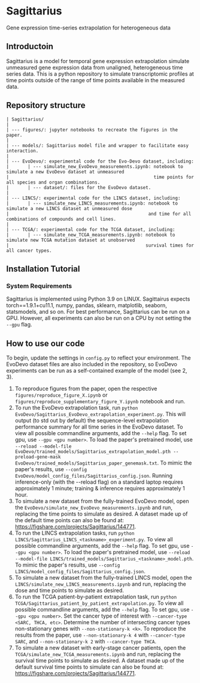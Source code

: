 # Sagittarius
Gene expression time-series extrapolation for heterogeneous data

## Introductoin
Sagittarius is a model for temporal gene expression extrapolation simulate unmeasured gene expression data from unaligned, heterogeneous time series data. This is a python repository to simulate transcriptomic profiles at time points outside of the range of time points available in the measured data.

## Repository structure

```
| Sagittarius/
|
| --- figures/: jupyter notebooks to recreate the figures in the paper.
|
| --- models/: Sagittarius model file and wrapper to facilitate easy interaction.
|
| --- EvoDevo/: experimental code for the Evo-Devo dataset, including:
|       | --- simulate_new_EvoDevo_measurements.ipynb: notebook to simulate a new EvoDevo dataset at unmeasured
|                                                      time points for all species and organ combinations.
|       | --- dataset/: files for the EvoDevo dataset.
|
| --- LINCS/: experimental code for the LINCS dataset, including:
|       | --- simulate_new_LINCS_measurements.ipynb: notebook to simulate a new LINCS dataset at unmeasured dose
|                                                    and time for all combinations of compounds and cell lines.
|
| --- TCGA/: experimental code for the TCGA dataset, including:
|       | --- simulate_new_TCGA_measurements.ipynb: notebook to simulate new TCGA mutation dataset at unobserved
|                                                   survival times for all cancer types.
```


## Installation Tutorial

### System Requirements
Sagittarius is implemented using Python 3.9 on LINUX. Sagittairus expects torch==1.9.1+cu11.1, numpy, pandas, sklearn, matplotlib, seaborn, statsmodels, and so on. For best performance, Sagittarius can be run on a GPU. However, all experiments can also be run on a CPU by not setting the `--gpu` flag.

## How to use our code
To begin, update the settings in `config.py` to reflect your environment. The EvoDevo dataset files are also included in the repository, so EvoDevo experiments can be run as a self-contained example of the model (see 2, 3).

1. To reproduce figures from the paper, open the respective `figures/reproduce_figure_X.ipynb` or `figures/reproduce_supplementary_figure_Y.ipynb` notebook and run.
2. To run the EvoDevo extrapolation task, run `python EvoDevo/Sagittarius_EvoDevo_extrapolation_experiment.py`. This will output (to std out by default) the sequence-level extrapolation performance summary for all time series in the EvoDevo dataset. To view all possible commandline arguments, add the `--help` flag. To set gpu, use `--gpu <gpu number>`. To load the paper's pretrained model, use `--reload --model-file EvoDevo/trained_models/Sagittarius_extrapolation_model.pth --preload-gene-mask EvoDevo/trained_models/Sagittarius_paper_genemask.txt`. To mimic the paper's results, use `--config EvoDevo/model_config_files/Sagittarius_config.json`. Running inference-only (with the --reload flag) on a standard laptop requires approximately 1 minute; training & inference requires approximately 1 hour. 
3. To simulate a new dataset from the fully-trained EvoDevo model, open the `EvoDevo/simulate_new_EvoDevo_measurements.ipynb` and run, replacing the time points to simulate as desired. A dataset made up of the default time points can also be found at: https://figshare.com/projects/Sagittarius/144771.
4. To run the LINCS extrapolation tasks, run `python LINCS/Sagittarius_LINCS_<taskname>_experiment.py`. To view all possible commandline arguments, add the `--help` flag. To set gpu, use `--gpu <gpu number>`. To load the paper's pretrained model, use `--reload --model-file LINCS/trained_models/Sagittarius_<taskname>_model.pth`. To mimic the paper's results, use `--config LINCS/model_config_files/Sagittarius_config.json`.
5. To simulate a new dataset from the fully-trained LINCS model, open the `LINCS/simulate_new_LINCS_measurements.ipynb` and run, replacing the dose and time points to simulate as desired.
6. To run the TCGA patient-by-patient extrapolation task, run `python TCGA/Sagittarius_patient_by_patient_extrapolation.py`. To view all possible commandline arguments, add the `--help` flag. To set gpu, use `--gpu <gpu number>`. Set the cancer type of interest with `--cancer-type <SARC, THCA, etc>`. Determine the number of intersecting cancer types non-stationary genes with `--non-stationary-k <k>`. To reproduce the results from the paper, use `--non-stationary-k 4` with `--cancer-type SARC`, and `--non-stationary-k 2` with `--cancer-type THCA`.
7. To simulate a new dataset with early-stage cancer patients, open the `TCGA/simulate_new_TCGA_measurements.ipynb` and run, replacing the survival time points to simulate as desired. A dataset made up of the default survival time points to simulate can also be found at: https://figshare.com/projects/Sagittarius/144771.
